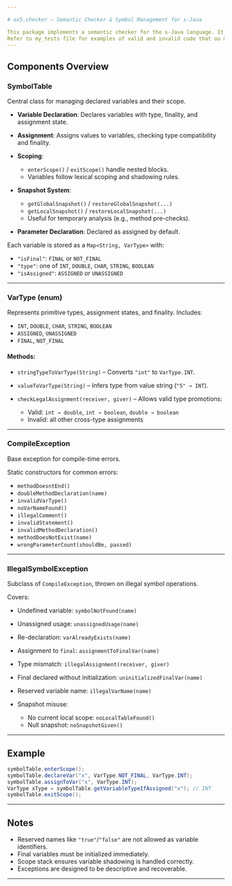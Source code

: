 ```yaml
---

# ex5.checker – Semantic Checker & Symbol Management for s-Java

This package implements a semantic checker for the s-Java language. It provides scoped variable tracking, type enforcement, assignment rules, and error reporting for compilation.
Refer to my_tests file for examples of valid and invalid code that ou may run through the compiler.
---
```


## Components Overview

### SymbolTable

Central class for managing declared variables and their scope.

* **Variable Declaration**: Declares variables with type, finality, and assignment state.
* **Assignment**: Assigns values to variables, checking type compatibility and finality.
* **Scoping**:

  * `enterScope()` / `exitScope()` handle nested blocks.
  * Variables follow lexical scoping and shadowing rules.
* **Snapshot System**:

  * `getGlobalSnapshot()` / `restoreGlobalSnapshot(...)`
  * `getLocalSnapshot()` / `restoreLocalSnapshot(...)`
  * Useful for temporary analysis (e.g., method pre-checks).
* **Parameter Declaration**: Declared as assigned by default.

Each variable is stored as a `Map<String, VarType>` with:

* `"isFinal"`: `FINAL` or `NOT_FINAL`
* `"type"`: one of `INT`, `DOUBLE`, `CHAR`, `STRING`, `BOOLEAN`
* `"isAssigned"`: `ASSIGNED` or `UNASSIGNED`

---

### VarType (enum)

Represents primitive types, assignment states, and finality. Includes:

* `INT`, `DOUBLE`, `CHAR`, `STRING`, `BOOLEAN`
* `ASSIGNED`, `UNASSIGNED`
* `FINAL`, `NOT_FINAL`

#### Methods:

* `stringTypeToVarType(String)` – Converts `"int"` to `VarType.INT`.
* `valueToVarType(String)` – Infers type from value string (`"5" → INT`).
* `checkLegalAssignment(receiver, giver)` – Allows valid type promotions:

  * Valid: `int → double`, `int → boolean`, `double → boolean`
  * Invalid: all other cross-type assignments

---

### CompileException

Base exception for compile-time errors.

Static constructors for common errors:

* `methodDoesntEnd()`
* `doubleMethodDeclaration(name)`
* `invalidVarType()`
* `noVarNameFound()`
* `illegalComment()`
* `invalidStatement()`
* `invalidMethodDeclaration()`
* `methodDoesNotExist(name)`
* `wrongParameterCount(shouldBe, passed)`

---

### IllegalSymbolException

Subclass of `CompileException`, thrown on illegal symbol operations.

Covers:

* Undefined variable: `symbolNotFound(name)`
* Unassigned usage: `unassignedUsage(name)`
* Re-declaration: `varAlreadyExists(name)`
* Assignment to `final`: `assignmentToFinalVar(name)`
* Type mismatch: `illegalAssignment(receiver, giver)`
* Final declared without initialization: `uninitializedFinalVar(name)`
* Reserved variable name: `illegalVarName(name)`
* Snapshot misuse:

  * No current local scope: `noLocalTableFound()`
  * Null snapshot: `noSnapshotGiven()`

---

## Example

```java
symbolTable.enterScope();
symbolTable.declareVar("x", VarType.NOT_FINAL, VarType.INT);
symbolTable.assignToVar("x", VarType.INT);
VarType xType = symbolTable.getVariableTypeIfAssigned("x"); // INT
symbolTable.exitScope();
```

---

## Notes

* Reserved names like `"true"`/`"false"` are not allowed as variable identifiers.
* Final variables must be initialized immediately.
* Scope stack ensures variable shadowing is handled correctly.
* Exceptions are designed to be descriptive and recoverable.

---
